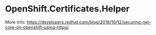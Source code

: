 # OpenShift.Certificates.Helper

More info: https://developers.redhat.com/blog/2018/10/12/securing-net-core-on-openshift-using-https/
